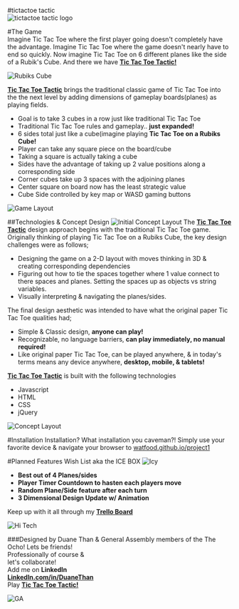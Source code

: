 #tictactoe tactic  
![tictactoe tactic logo](https://i.imgur.com/y6RqK0Y.png)  

#The Game  
Imagine Tic Tac Toe where the first player going doesn't completely have the advantage.  Imagine Tic Tac Toe where the game doesn't nearly have to end so quickly.  Now imagine Tic Tac Toe on 6 different planes like the side of a Rubik's Cube.  And there we have **[Tic Tac Toe Tactic!](http://watfood.github.io/project1)**

![Rubiks Cube](http://www.thinkgeek.com/images/products/zoom/rubix_cube.jpg)

**[Tic Tac Toe Tactic](http://watfood.github.io/project1)** brings the traditional classic game of Tic Tac Toe into the the next level by adding dimensions of gameplay boards(planes) as playing fields.  

* Goal is to take 3 cubes in a row just like traditional Tic Tac Toe
* Traditional Tic Tac Toe rules and gameplay.. **just expanded!**
* 6 sides total just like a cube(imagine playing **Tic Tac Toe on a Rubiks Cube!** 
* Player can take any square piece on the board/cube  
* Taking a square is actually taking a cube 
* Sides have the advantage of taking up 2 value positions along a corresponding side  
* Corner cubes take up 3 spaces with the adjoining planes
* Center square on board now has the least strategic value
* Cube Side controlled by key map or WASD gaming buttons

![Game Layout](https://i.imgur.com/OCgRjsr.png)

##Technologies & Concept Design
![Initial Concept Layout](https://i.imgur.com/y7pulbI.jpg)
The **[Tic Tac Toe Tactic](http://watfood.github.io/project1)** design approach begins with the traditional Tic Tac Toe game.  Originally thinking of playing Tic Tac Toe on a Rubiks Cube, the key design challenges were as follows;

* Designing the game on a 2-D layout with moves thinking in 3D & creating corresponding dependencies 
* Figuring out how to tie the spaces together where 1 value connect to there spaces and planes. Setting the spaces up as objects vs string variables.
* Visually interpreting & navigating the planes/sides.

The final design aesthetic was intended to have what the original paper Tic Tac Toe qualities had;

* Simple & Classic design, **anyone can play!** 
* Recognizable, no language barriers, **can play immediately, no manual required!**  
* Like original paper Tic Tac Toe, can be played anywhere, & in today's terms means any device anywhere, **desktop, mobile, & tablets!**

**[Tic Tac Toe Tactic](http://watfood.github.io/project1)** is built with the following technologies    

*  Javascript  
*  HTML  
*  CSS  
*  jQuery  


![Concept Layout](https://i.imgur.com/1IE65mg.png)

#Installation
Installation?  What installation you caveman?! Simply use your favorite device & navigate your browser to [watfood.github.io/project1](http://watfood.github.io/project1) 
 
#Planned Features Wish List aka the ICE BOX
![Icy](http://1.bp.blogspot.com/-AJ3jz4LHQnM/Vlg2-weJ5_I/AAAAAAAAANA/enLI5VNIQKI/s1600/download%2B%25288%2529.jpg)

* **Best out of 4 Planes/sides**
* **Player Timer Countdown to hasten each players move**
* **Random Plane/Side feature after each turn**
* **3 Dimensional Design Update w/ Animation**

Keep up with it all through my **[Trello Board](https://trello.com/b/TFko6QIf/tic-tac-toe-tac-tic)**  

![Hi Tech](https://i.imgur.com/gsBDgVZ.jpg)


###Designed by Duane Than & General Assembly members of the The Ocho!
Lets be friends!  
Professionally of course &   
let's collaborate!  
Add me on **LinkedIn  
[LinkedIn.com/in/DuaneThan](http://LinkedIn.com/in/DuaneThan)**  
Play **[Tic Tac Toe Tactic!](http://watfood.github.io/project1)**

![GA](http://washingtontechnology.org/wp-content/uploads/2014/11/General_Assembly_logo.png)